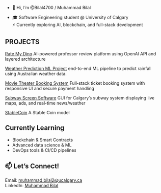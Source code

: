 - 👋 Hi, I’m @Bilal4700 / Muhammad Bilal

- 🎓 Software Engineering student @ University of Calgary   
⚡ Currently exploring AI, blockchain, and full-stack development

## PROJECTS

[Rate My Dino](https://github.com/damonmaz/RateMyDino.git)
AI-powered professor review platform using OpenAI API and layered architecture  

[Weather Prediction ML Project](https://github.com/Bilal4700/Rainfall-in-Australia-ML-model.git)
end-to-end ML pipeline to predict rainfall using Australian weather data.  

[Movie Theater Booking System](https://github.com/Bilal4700/Movie-theater-ticket-reservation-application-.git)
Full-stack ticket booking system with responsive UI and secure payment handling  

[Subway Screen Software](https://github.com/Bilal4700/SubwayScreen.git)
GUI for Calgary’s subway system displaying live maps, ads, and real-time news/weather  

[StableCoin](https://github.com/Bilal4700/StableCoin.git)
A Stable Coin model

## Currently Learning
- Blockchain & Smart Contracts  
- Advanced data science & ML  
- DevOps tools & CI/CD pipelines

## 📫 Let’s Connect!
Email: muhammad.bilal2@ucalgary.ca  
LinkedIn: [Muhammad Bilal](http://www.linkedin.com/in/muhammad-bilal-955a12295)  

<!---
Bilal4700/Bilal4700 is a ✨ special ✨ repository because its `README.md` (this file) appears on your GitHub profile.
You can click the Preview link to take a look at your changes.
--->
